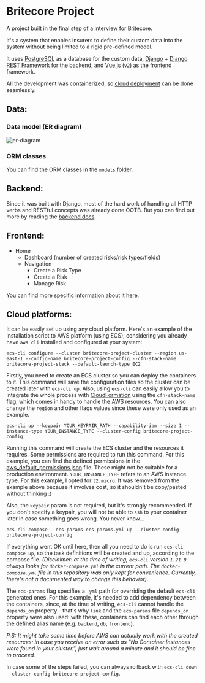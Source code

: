 # Britecore Project
A project built in the final step of a interview for Britecore.

It's a system that enables insurers to define their custom data into the system without being limited to a rigid pre-defined model.

It uses [PostgreSQL](https://www.postgresql.org/) as a database for the custom data, [Django](https://www.djangoproject.com/) + [Django REST Framework](https://www.django-rest-framework.org/) for the backend, and [Vue.js](https://vuejs.org/) (`v2`) as the frontend framework. 

All the development was containerized, so [cloud deployment](https://github.com/rafaelgallani/britecore-project/blob/master/README.md#cloud-platforms) can be done seamlessly.

## Data:

### Data model (ER diagram)

![er-diagram](docs/data/ER_diagram.png?raw=true)

### ORM classes

You can find the ORM classes in the [`models`](backend/api/models) folder.

## Backend: 

Since it was built with Django, most of the hard work of handling all HTTP verbs and RESTful concepts was already done OOTB. But you can find out more by reading the [backend docs](backend/README.md).

## Frontend: 

- Home 
  - Dashboard (number of created risks/risk types/fields)
  - Navigation
    - Create a Risk Type
    - Create a Risk
    - Manage Risk

You can find more specific information about it [here](frontend/README.md).

## Cloud platforms:

It can be easily set up using any cloud platform. Here's an example of the installation script to AWS platform (using ECS), considering you already have `aws cli` installed and configured at your system:

```
ecs-cli configure --cluster britecore-project-cluster --region us-east-1 --config-name britecore-project-config --cfn-stack-name britecore-project-stack --default-launch-type EC2
```
Firstly, you need to create an ECS cluster so you can deploy the containers to it. This command will save the configuration files so the cluster can be created later with `ecs-cli up`. Also, using `ecs-cli` can easily allow you to integrate the whole process with [CloudFormation](https://aws.amazon.com/cloudformation/) using the `cfn-stack-name` flag, which comes in handy to handle the AWS resources. You can also change the `region` and other flags values since these were only used as an example.


```
ecs-cli up --keypair YOUR_KEYPAIR_PATH --capability-iam --size 1 --instance-type YOUR_INSTANCE_TYPE --cluster-config britecore-project-config
```
Running this command will create the ECS cluster and the resources it requires. Some permissions are required to run this command. For this example, you can find the defined permissions in the [aws_default_permissions.json](aws_default_permissions.json) file. These might not be suitable for a production environment.
`YOUR_INSTANCE_TYPE` refers to an AWS instance type. For this example, I opted for `t2.micro`. It was removed from the example above because it involves cost, so it shouldn't be copy/pasted without thinking :)

Also, the `keypair` param is not required, but it's strongly recommended. If you don't specify a keypair, you will not be able to `ssh` to your container later in case something goes wrong. You never know...


```
ecs-cli compose --ecs-params ecs-params.yml up --cluster-config britecore-project-config
```
If everything went OK until here, then all you need to do is run `ecs-cli compose up`, so the task definitions will be created and up, according to the compose file. _(Disclaimer: at the time of writing, `ecs-cli` version `1.21.0` always looks for `docker-compose.yml` in the current path. The `docker-compose.yml` file in this repository was only kept for convenience. Currently, there's not a documented way to change this behavior)_.

The `ecs-params` flag specifies a `.yml` path for overriding the default `ecs-cli` generated ones. For this example, it's needed to add dependency between the containers, since, at the time of writing, `ecs-cli` cannot handle the `depends_on` property - that's why `link` and the `ecs-params` file `depends_on` property were also used: with these, containers can find each other through the defined alias name (e.g. `backend`, `db`, `frontend`).

_P.S: It might take some time before AWS can actually work with the created resources: in case you receive an error such as "No Container Instances were found in your cluster.", just wait around a minute and it should be fine to proceed._

In case some of the steps failed, you can always rollback with `ecs-cli down --cluster-config britecore-project-config`.
